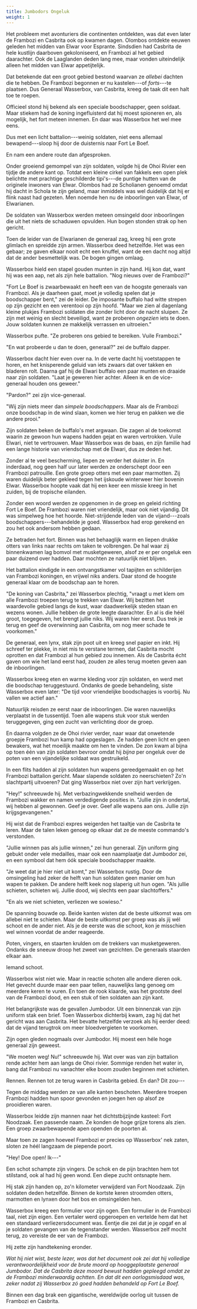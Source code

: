 ```yaml
---
title: Jumbodors Ongeluk
weight: 1
---
```

Het probleem met avonturiers die continenten ontdekten, was dat even later de Frambozi en Casbrita ook op kwamen dagen. Olombos ontdekte eeuwen geleden het midden van Elwar voor Esprante. Sindsdien had Casbrita de hele kustlijn daarboven gekoloniseerd, en Frambozi al het gebied daarachter. Ook de Laaglanden deden lang mee, maar vonden uiteindelijk alleen het midden van Elwar appetijtelijk.

Dat betekende dat een groot gebied bestond waarvan ze _allebei_ dachten die te hebben. De Frambozi begonnen er nu kastelen---of _forts_---te plaatsen. Dus Generaal Wasserbox, van Casbrita, kreeg de taak dit een halt toe te roepen.

Officieel stond hij bekend als een speciale boodschapper, geen soldaat. Maar stiekem had de koning ingefluisterd dat hij moest spioneren en, als mogelijk, het fort meteen innemen. En daar was Wasserbox het wel mee eens.

Dus met een licht battalion---weinig soldaten, niet eens allemaal bewapend---sloop hij door de duisternis naar Fort Le Boef.

En nam een andere route dan afgesproken.

Onder groeiend gemompel van zijn soldaten, volgde hij de Ohoi Rivier een tijdje de andere kant op. Totdat een kleine cirkel van fakkels een open plek belichtte met prachtige geschilderde tipi's---de puntige hutten van de originele inwoners van Elwar. Olombos had ze Scholianen genoemd omdat hij dacht in Schola te zijn geland, maar inmiddels was wel duidelijk dat hij er flink naast had gezeten. Men noemde hen nu de inboorlingen van Elwar, of Elwarianen.

De soldaten van Wasserbox werden meteen omsingeld door inboorlingen die uit het niets de schaduwen opvulden. Hun bogen stonden strak op hen gericht. 

Toen de leider van de Elwarianen de generaal zag, kreeg hij een grote glimlach en spreidde zijn armen. Wasserbox deed hetzelfde. Het was een gebaar; ze gaven elkaar nooit echt een knuffel, want de een dacht nog altijd dat de ander besmettelijk was. De bogen gingen omlaag.

Wasserbox hield een stapel gouden munten in zijn hand. Hij kon dat, want hij was een aap, net als zijn hele battalion. "Nog nieuws over de Frambozi?"

"Fort Le Boef is zwaarbewaakt en heeft een van de hoogste generaals van Frambozi. Als je daarheen gaat, moet je volledig spelen dat je boodschapper bent," zei de leider. De imposante buffalo had witte strepen op zijn gezicht en een verentooi op zijn hoofd. "Maar we zien al dagenlang kleine plukjes Frambozi soldaten die zonder licht door de nacht sluipen. Ze zijn met weinig en slecht beveiligd, want ze proberen _ongezien_ iets te doen. Jouw soldaten kunnen ze makkelijk verrassen en uitroeien."

Wasserbox pufte. "Ze proberen ons gebied te bereiken. Vuile Frambozi."

"En wat probeerde u dan te doen, generaal?" zei de buffalo dapper.

Wasserbox dacht hier even over na. In de verte dacht hij voetstappen te horen, en het knisperende geluid van iets zwaars dat over takken en bladeren rolt. Daarna gaf hij de Elwari buffalo een paar munten en draaide naar zijn soldaten. "Laat je geweren hier achter. Alleen ik en de vice-generaal houden ons geweer."

"Pardon?" zei zijn vice-generaal.

"Wij zijn niets meer dan _simpele boodschappers_. Maar als de Frambozi onze boodschap in de wind slaan, komen we hier terug en pakken we die andere prooi."

Zijn soldaten beken de buffalo's met argwaan. Die zagen al de toekomst waarin ze gewoon hun wapens hadden gejat en waren vertrokken. Vuile Elwari, niet te vertrouwen. Maar Wasserbox was de baas, en zijn familie had een lange historie van vriendschap met de Elwari, dus ze deden het. 

Zonder al te veel bescherming, liepen ze verder het duister in. En inderdaad, nog geen half uur later werden ze onderschept door een Frambozi patrouille. Een grote groep otters met een paar marmotten. Zij waren duidelijk beter gekleed tegen het ijskoude winterweer hier bovenin Elwar. Wasserbox hoopte vaak dat hij een keer een missie kreeg in het zuiden, bij de tropische eilanden.

Zonder een woord werden ze opgenomen in de groep en geleid richting Fort Le Boef. De Frambozi waren niet vriendelijk, maar ook niet vijandig. Dit was simpelweg hoe het hoorde. Niet-strijdende leden van de vijand---zoals boodschappers---behandelde je goed. Wasserbox had erop gerekend en zou het ook andersom hebben gedaan.

Ze betraden het fort. Binnen was het behaaglijk warm en liepen drukke otters van links naar rechts om taken te volbrengen. De hal waar zij binnenkwamen lag bomvol met musketgeweren, alsof ze er per ongeluk een paar duizend over hadden. Daar mochten ze natuurlijk niet blijven.

Het battalion eindigde in een ontvangstkamer vol tapijten en schilderijen van Frambozi koningen, en vrijwel niks anders. Daar stond de hoogste generaal klaar om de boodschap aan te horen.

"De koning van Casbrita," zei Wasserbox plechtig, "vraagt u met klem om alle Frambozi troepen terug te trekken van Elwar. Wij bezitten het waardevolle gebied langs de kust, waar daadwerkelijk steden staan en wezens wonen. Jullie hebben de grote leegte daarachter. En al is die héél groot, toegegeven, het brengt jullie niks. Wij waren hier eerst. Dus trek je terug en geef de overwinning aan Casbrita, om nog meer schade te voorkomen."

De generaal, een lynx, stak zijn poot uit en kreeg snel papier en inkt. Hij schreef ter plekke, in niet mis te verstane termen, dat Casbrita mocht oprotten en dat Frambozi al hun gebied zou innemen. Als de Casbrita écht gaven om wie het land eerst had, zouden ze alles terug moeten geven aan de inboorlingen.

Wasserbox kreeg eten en warme kleding voor zijn soldaten, en werd met die boodschap teruggestuurd. Ondanks de goede behandeling, siste Wasserbox even later: "De tijd voor vriendelijke boodschapjes is voorbij. Nu vallen we actief aan."

Natuurlijk reisden ze eerst naar de inboorlingen. Die waren nauwelijks verplaatst in de tussentijd. Toen alle wapens stuk voor stuk werden teruggegeven, ging een zucht van verlichting door de groep. 

En daarna volgden ze de Ohoi rivier verder, naar waar dat onwetende groepje Frambozi hun kamp had opgeslagen. Ze hadden geen licht en geen bewakers, wat het moeilijk maakte om hen te vinden. De zon kwam al bijna op toen één van zijn soldaten bevroor omdat hij _bijna_ per ongeluk over de poten van een vijandelijke soldaat was gestruikeld.

In een flits hadden al zijn soldaten hun wapens gereedgemaakt en op het Frambozi battalion gericht. Maar slapende soldaten zo neerschieten? Zo'n slachtpartij uitvoeren? Dat ging Wasserbox niet over zijn hart verkrijgen.

"Hey!" schreeuwde hij. Met verbazingwekkende snelheid werden de Frambozi wakker en namen verdedigende posities in. "Jullie zijn in ondertal, wij hebben al gewonnen. Geef je over. Geef alle wapens aan ons. Jullie zijn krijgsgevangenen."

Hij wist dat de Frambozi expres weigerden het taaltje van de Casbrita te leren. Maar de talen leken genoeg op elkaar dat ze de meeste commando's verstonden.

"Jullie winnen pas als jullie winnen," zei hun generaal. Zijn uniform ging gebukt onder vele medailles, maar ook een naamplaatje dat Jumbodor zei, en een symbool dat hem óók speciale boodschapper maakte.

"Je weet dat je hier niet uit komt," zei Wasserbox rustig. Door de omsingeling had zeker de helft van hun soldaten geen manier om hun wapen te pakken. De andere helft keek nog slaperig uit hun ogen. "Als jullie schieten, schieten wij. Jullie dood, wij slechts een paar slachtoffers."

"En als we niet schieten, verliezen we sowieso."

De spanning bouwde op. Beide kanten wisten dat de beste uitkomst was om allebei niet te schieten. Maar de beste uitkomst per groep was als jij wél schoot en de ander niet. Als je de eerste was die schoot, kon je misschien wel winnen voordat de ander reageerde.

Poten, vingers, en staarten krulden om de trekkers van musketgeweren. Ondanks de sneeuw droop het zweet van gezichten. De generaals staarden elkaar aan.

Iemand schoot. 

Wasserbox wist niet wie. Maar in reactie schoten alle andere dieren ook. Het gevecht duurde maar een paar tellen, nauwelijks lang genoeg om meerdere keren te vuren. En toen de rook klaarde, was het grootste deel van de Frambozi dood, en een stuk of tien soldaten aan zijn kant. 

Het belangrijkste was de gevallen Jumbodor. Uit een binnenzak van zijn uniform stak een brief. Toen Wasserbox dichterbij kwam, zag hij dat het gericht was aan Casbrita. Het bevatte hetzelfde verzoek als hij eerder deed: dat de vijand terugtrok om meer bloedvergieten te voorkomen.

Zijn ogen gleden nogmaals over Jumbodor. Hij moest een héle hoge generaal zijn geweest.

"We moeten weg! Nu!" schreeuwde hij. Wat over was van zijn battalion rende achter hem aan langs de Ohoi rivier. Sommige renden het water in, bang dat Frambozi nu vanachter elke boom zouden beginnen met schieten.

Rennen. Rennen tot ze terug waren in Casbrita gebied. En dan? Dit zou---

Tegen de middag werden ze van alle kanten beschoten. Meerdere troepen Frambozi hadden hun spoor gevonden en joegen hen op alsof ze prooidieren waren. 

Wasserbox leidde zijn mannen naar het dichtstbijzijnde kasteel: Fort Noodzaak. Een passende naam. Ze konden de hoge grijze torens als zien. Een groep zwaarbewapende apen openden de poorten al.

Maar toen ze zagen hoeveel Frambozi er precies op Wasserbox' nek zaten, sloten ze héél langzaam de piepende poort.

"Hey! Doe open! Ik---"

Een schot schampte zijn vingers. De schok en de pijn brachten hem tot stilstand, ook al had hij geen wond. Een diepe zucht ontsnapte hem.

Hij stak zijn handen op, zo'n kilometer verwijderd van Fort Noodzaak. Zijn soldaten deden hetzelfde. Binnen de kortste keren stroomden otters, marmotten en lynxen door het bos en omsingelden hen.

Wasserbox kreeg een formulier voor zijn ogen. Een formulier in de Frambozi taal, niet zijn eigen. Een vertaler werd opgeroepen en vertelde hem dat het een standaard verliezersdocument was. Eentje die zei dat je je opgaf en al je soldaten gevangen van de tegenstander werden. Wasserbox zelf mocht terug, zo vereiste de eer van de Frambozi.

Hij zette zijn handtekening eronder.

_Wat hij niet wist, beste lezer, was dat het document ook zei dat hij volledige verantwoordelijkheid voor de brute moord op hooggeplaatste generaal Jumbodor. Dat de Casbrita deze moord bewust hadden gepleegd omdat ze de Frambozi minderwaardig achtten. En dat dit een oorlogsmisdaad was, zeker nadat zij Wasserbox zó goed hadden behandeld op Fort Le Boef._

Binnen een dag brak een gigantische, wereldwijde oorlog uit tussen de Frambozi en Casbrita.